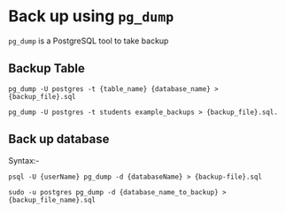 # Back up using `pg_dump`

`pg_dump` is a PostgreSQL tool to take backup

## Backup Table

```shell
pg_dump -U postgres -t {table_name} {database_name} > {backup_file}.sql

pg_dump -U postgres -t students example_backups > {backup_file}.sql.
```

## Back up database

Syntax:-

```shell
psql -U {userName} pg_dump -d {databaseName} > {backup-file}.sql

sudo -u postgres pg_dump -d {database_name_to_backup} > {backup_file_name}.sql
```
